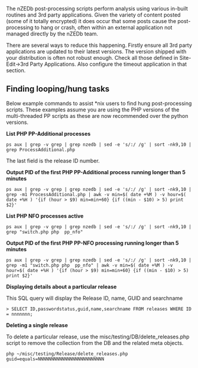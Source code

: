 The nZEDb post-processing scripts perform analysis using various in-built routines and 3rd party applications. Given the variety of content posted (some of it totally encrypted) it does occur that some posts cause the post-processing to hang or crash, often within an external application not managed directly by the nZEDb team.

There are several ways to reduce this happening. Firstly ensure all 3rd party applications are updated to their latest versions. The version shipped with your distribution is often not robust enough. Check all those defined in Site-Edit->3rd Party Applications. Also configure the timeout application in that section.

## Finding looping/hung tasks


Below example commands to assist *nix users to find hung post-processing scripts. These examples assume you are using the PHP versions of the multi-threaded PP scripts as these are now recommended over the python versions.

**List PHP PP-Additional processes**
```
ps aux | grep -v grep | grep nzedb | sed -e 's/:/ /g' | sort -nk9,10 | grep ProcessAdditional.php
```
The last field is the release ID number.

**Output PID of the first PHP PP-Additional process running longer than 5 minutes**
```
ps aux | grep -v grep | grep nzedb | sed -e 's/:/ /g' | sort -nk9,10 | grep -m1 ProcessAdditional.php | awk -v min=$( date +%M ) -v hour=$( date +%H ) '{if (hour > $9) min=min+60} {if ((min - $10) > 5) print $2}'
```

**List PHP NFO processes active**
```
ps aux | grep -v grep | grep nzedb | sed -e 's/:/ /g' | sort -nk9,10 | grep "switch.php php  pp_nfo"
```

**Output PID of the first PHP PP-NFO processing running longer than 5 minutes**
```
ps aux | grep -v grep | grep nzedb | sed -e 's/:/ /g' | sort -nk9,10 | grep -m1 "switch.php php  pp_nfo" | awk -v min=$( date +%M ) -v hour=$( date +%H ) '{if (hour > $9) min=min+60} {if ((min - $10) > 5) print $2}'
```

**Displaying details about a particular release**

This SQL query will display the Release ID, name, GUID and searchname
```
> SELECT ID,passwordstatus,guid,name,searchname FROM releases WHERE ID = nnnnnnn;
```

**Deleting a single release**

To delete a particular release, use the misc/testing/DB/delete_releases.php script to remove the collection from the DB and the related meta objects.
```
php ~/misc/testing/Release/delete_releases.php guid=equals=NNNNNNNNNNNNNNNNNNNNNNNNN
```
